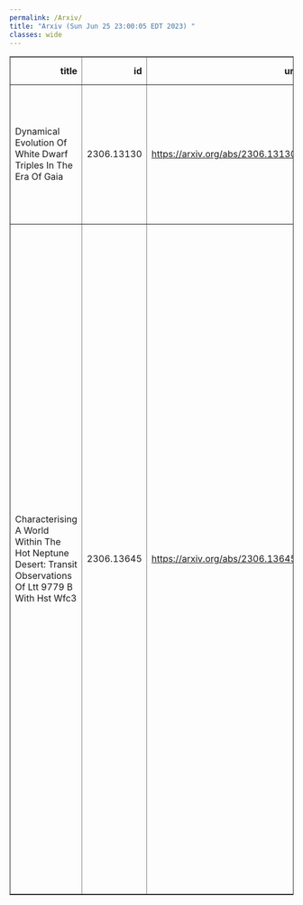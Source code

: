```yaml
---
permalink: /Arxiv/
title: "Arxiv (Sun Jun 25 23:00:05 EDT 2023) "
classes: wide
---
```

<table border="1" class="dataframe">
  <thead>
    <tr style="text-align: right;">
      <th>title</th>
      <th>id</th>
      <th>url</th>
      <th>authors</th>
      <th>Local Authors</th>
    </tr>
  </thead>
  <tbody>
    <tr>
      <td>Dynamical Evolution Of White Dwarf Triples In The Era Of Gaia</td>
      <td>2306.13130</td>
      <td><a href="https://arxiv.org/abs/2306.13130" target="_blank">https://arxiv.org/abs/2306.13130</a></td>
      <td>Cheyanne Shariat, Smadar Naoz, Bradley M. S. Hansen, Isabel Angelo, Erez Michaely, Alexander P. Stephan</td>
      <td>Alexander Stephan</td>
    </tr>
    <tr>
      <td>Characterising A World Within The Hot Neptune Desert: Transit   Observations Of Ltt 9779 B With Hst Wfc3</td>
      <td>2306.13645</td>
      <td><a href="https://arxiv.org/abs/2306.13645" target="_blank">https://arxiv.org/abs/2306.13645</a></td>
      <td>Billy Edwards, Quentin Changeat, Angelos Tsiaras, Andrew Allan, Patrick Behr, Simone R. Hagey, Michael D. Himes, Sushuang Ma, Keivan G. Stassun, Luis Thomas, Alexandra Thompson, Aaron Boley, Luke Booth, Jeroen Bouwman, Kevin France, Nataliea Lowson, Annabella Meech, Caprice L. Phillips, Aline A. Vidotto, Kai Hou Yip, Michelle Bieger, Amelie Gressier, Estelle Janin, Ing-Guey Jiang, Pietro Leonardi, Subhajit Sarkar, Nour Skaf, Jake Taylor, Ming Yang, Derek Ward-Thompson</td>
      <td>Caprice Phillips</td>
    </tr>
  </tbody>
</table>